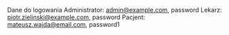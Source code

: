 Dane do logowania
Administrator: admin@example.com, password
Lekarz: piotr.zielinski@example.com, password
Pacjent: mateusz.wajda@email.com, password1
